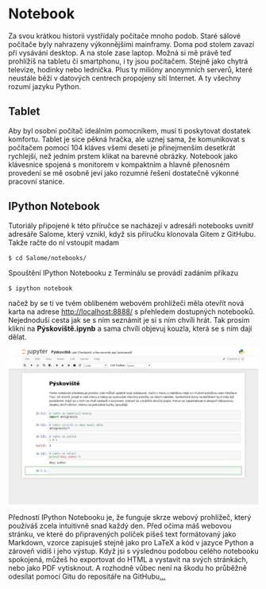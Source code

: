 # Notebook

Za svou krátkou historii vystřídaly počítače mnoho podob. Staré sálové 
počítače byly nahrazeny výkonnějšími mainframy. Doma pod stolem zavazí 
při vysávání desktop. A na stole zase laptop. Možná si mě právě teď 
prohlížíš na tabletu či smartphonu, i ty jsou počítačem. Stejně jako 
chytrá televize, hodinky nebo lednička. Plus ty milióny anonymních 
serverů, které neustále běží v datových centrech propojeny sítí 
Internet. A ty všechny rozumí jazyku Python.


## Tablet

Aby byl osobní počítač ideálním pomocníkem, musí ti poskytovat dostatek 
komfortu. Tablet je sice pěkná hračka, ale uznej sama, že komunikovat s 
počítačem pomocí 104 kláves všemi deseti je přinejmenším desetkrát 
rychlejší, než jedním prstem klikat na barevné obrázky. Notebook jako 
klávesnice spojená s monitorem v kompaktním a hlavně přenosném 
provedení se mě osobně jeví jako rozumné řešení dostatečně výkonné 
pracovní stanice.


## IPython Notebook

Tutoriály připojené k této příručce se nacházejí v adresáři notebooks 
uvnitř adresáře Salome, který vznikl, když sis příručku klonovala Gitem 
z GitHubu. Takže račte do ní vstoupit madam

	$ cd Salome/notebooks/
	
Spouštění IPython Notebooku z Terminálu se provádí zadáním příkazu

	$ ipython notebook
	
načež by se ti ve tvém oblíbeném webovém prohlížeči měla otevřít nová 
karta na adrese <http://localhost:8888/> s přehledem dostupných 
notebooků. Nejednoduší cesta jak se s ním seznámit je si s ním chvíli 
hrát. Tak prosím klikni na **Pýskoviště.ipynb** a sama chvíli objevuj 
kouzla, která se s ním dají dělat.

![Pýskoviště](screenshots/pyskoviste.png)

Předností IPython Notebooku je, že funguje skrze webový prohlížeč, 
který používáš zcela intuitivně snad každý den. Před očima máš webovou 
stránku, ve které do připravených políček píšeš text formátovaný jako 
Markdown, vzorce zapisuješ stejně jako pro LaTeX a kód v jazyce Python 
a zároveň vidíš i jeho výstup. Když jsi s výslednou podobou celého 
notebooku spokojená, můžeš ho exportovat do HTML a vystavit na svých 
stránkách, nebo jako PDF vytisknout. A rozhodně vůbec není na škodu ho 
průběžně odesílat pomocí Gitu do repositáře na GitHubu[...](GITHUB.md)
